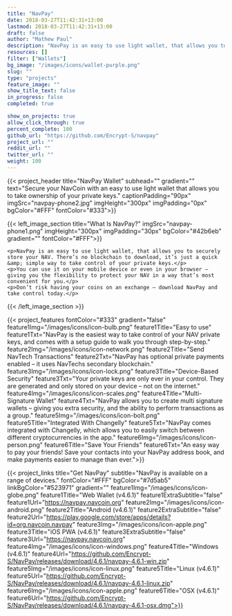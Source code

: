 ```yaml
---
title: "NavPay"
date: 2018-03-27T11:42:31+13:00
lastmod: 2018-03-27T11:42:31+13:00
draft: false
author: "Mathew Paul"
description: "NavPay is an easy to use light wallet, that allows you to securely store your NAV. There’s no blockchain to download, it’s just a quick & simple way to take control of your private keys."
resources: []
filter: ["Wallets"]
bg_image: "/images/icons/wallet-purple.png"
slug: ""
type: "projects"
feature_image: ""
show_title_text: false
in_progress: false
completed: true

show_on_projects: true
allow_click_through: true
percent_complete: 100
github_url: "https://github.com/Encrypt-S/navpay"
project_url: ""
reddit_url: ""
twitter_url: ""
weight: 100
---
```


{{< project_header
    title="NavPay Wallet"
    subhead=""
    gradient=""
    text="Secure your NavCoin with an easy to use light wallet that allows you to take ownership of your private keys."
    captionPadding="90px"
    imgSrc="navpay-phone2.jpg"
    imgHeight="300px"
    imgPadding="0px"
    bgColor="#FFF"
    fontColor="#333">}}

{{< left_image_section
    title="What Is NavPay?"
    imgSrc="navpay-phone1.png"
    imgHeight="300px"
    imgPadding="30px"
    bgColor="#42b6eb"
    gradient=""
    fontColor="#FFF">}}

    <p>NavPay is an easy to use light wallet, that allows you to securely store your NAV. There’s no blockchain to download, it’s just a quick &amp; simple way to take control of your private keys.</p>
    <p>You can use it on your mobile device or even in your browser – giving you the flexibility to protect your NAV in a way that’s most convenient for you.</p>
    <p>Don’t risk having your coins on an exchange – download NavPay and take control today.</p>
{{< /left_image_section >}}

{{< project_features
    fontColor="#333"
    gradient="false"
    feature1Img="/images/icons/icon-bulb.png"
    feature1Title="Easy to use"
    feature1Txt="NavPay is the easiest way to take control of your NAV private keys, and comes with a setup guide to walk you through step-by-step."
    feature2Img="/images/icons/icon-network.png"
    feature2Title="Send NavTech Transactions"
    feature2Txt="NavPay has optional private payments enabled – it uses NavTechs secondary blockchain."
    feature3Img="/images/icons/icon-lock.png"
    feature3Title="Device-Based Security"
    feature3Txt="Your private keys are only ever in your control. They are generated and only stored on your device – not on the internet."
    feature4Img="/images/icons/icon-scales.png"
    feature4Title="Multi-Signature Wallet"
    feature4Txt="NavPay allows you to create multi signature wallets – giving you extra security, and the ability to perform transactions as a group."
    feature5Img="/images/icons/icon-bolt.png"
    feature5Title="Integrated With Changelly"
    feature5Txt="NavPay comes integrated with Changelly, which allows you to easily switch between different cryptocurrencies in the app."
    feature6Img="/images/icons/icon-person.png"
    feature6Title="Save Your Friends"
    feature6Txt="An easy way to pay your friends! Save your contacts into your NavPay address book, and make payments easier to manage than ever.">}}

{{< project_links
    title="Get NavPay"
    subtitle="NavPay is available on a range of devices."
    fontColor="#FFF"
    bgColor="#7d5ab5"
    linkBgColor="#523971"
    gradient=""
    feature1Img="/images/icons/icon-globe.png"
    feature1Title="Web Wallet (v4.6.1)"
    feature1ExtraSubtitle="false"
    feature1Url="https://navpay.navcoin.org"
    feature2Img="/images/icons/icon-android.png"
    feature2Title="Android (v4.6.1)"
    feature2ExtraSubtitle="false"
    feature2Url="https://play.google.com/store/apps/details?id=org.navcoin.navpay"
    feature3Img="/images/icons/icon-apple.png"
    feature3Title="iOS PWA (v4.6.1)"
    feature3ExtraSubtitle="false"
    feature3Url="https://navpay.navcoin.org"
    feature4Img="/images/icons/icon-windows.png"
    feature4Title="Windows (v4.6.1)"
    feature4Url="https://github.com/Encrypt-S/NavPay/releases/download/4.6.1/navpay-4.6.1-win.zip"
    feature5Img="/images/icons/icon-linux.png"
    feature5Title="Linux (v4.6.1)"
    feature5Url="https://github.com/Encrypt-S/NavPay/releases/download/4.6.1/navpay-4.6.1-linux.zip"
    feature6Img="/images/icons/icon-apple.png"
    feature6Title="OSX (v4.6.1)"
    feature6Url="https://github.com/Encrypt-S/NavPay/releases/download/4.6.1/navpay-4.6.1-osx.dmg">}}
